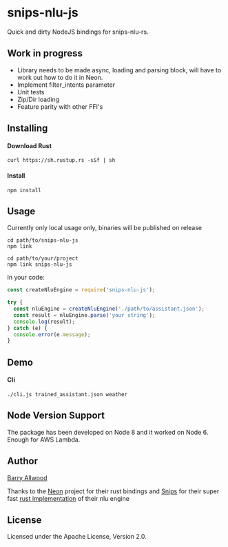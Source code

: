 # snips-nlu-js

Quick and dirty NodeJS bindings for snips-nlu-rs.

Work in progress
----------------------

- Library needs to be made async, loading and parsing block, will have to work out how to do it in Neon.
- Implement filter_intents parameter
- Unit tests
- Zip/Dir loading
- Feature parity with other FFI's

Installing
----------------------

#### Download Rust
```shell
curl https://sh.rustup.rs -sSf | sh
```

#### Install
```shell
npm install
```

Usage
----------------------
Currently only local usage only, binaries will be published on release

```shell
cd path/to/snips-nlu-js
npm link
```

```shell
cd path/to/your/project
npm link snips-nlu-js
```

In your code:
```javascript
const createNluEngine = require('snips-nlu-js');

try {
  const nluEngine = createNluEngine('./path/to/assistant.json');
  const result = nluEngine.parse('your string');
  console.log(result);
} catch (e) {
  console.error(e.message);
}


```

Demo
----------------------

#### Cli
```shell
./cli.js trained_assistant.json weather
```

Node Version Support
----------

The package has been developed on Node 8 and it worked on Node 6. Enough for AWS Lambda.

Author
------

[Barry Allwood](https://github.com/ballwood)

Thanks to the [Neon](https://github.com/neon-bindings/neon) project for their rust bindings
and [Snips](https://github.com/snipsco/) for their super fast [rust implementation](https://github.com/snipsco/snips-nlu-rs/) of their nlu engine 

License
-------

Licensed under the Apache License, Version 2.0.
